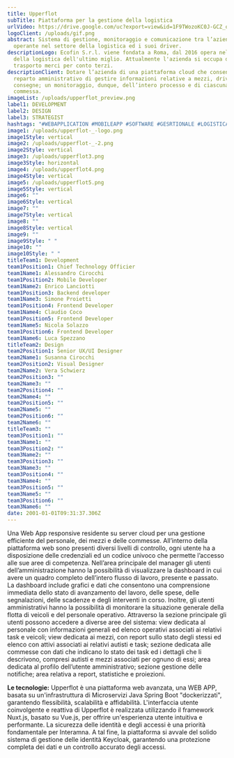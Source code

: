 ```yaml
---
title: Upperflot
subTitle: Piattaforma per la gestione della logistica
urlVideo: https://drive.google.com/uc?export=view&id=1F9TWozoKC0J-GCZ_o0PToXLKAh58QSRP
logoClient: /uploads/gif.png
abstract: Sistema di gestione, monitoraggio e comunicazione tra l’azienda
  operante nel settore della logistica ed i suoi driver.
descriptionLogo: Ecofin S.r.l. viene fondata a Roma, dal 2016 opera nel settore
  della logistica dell'ultimo miglio. Attualmente l'azienda si occupa del
  trasporto merci per conto terzi.
descriptionClient: Dotare l’azienda di una piattaforma cloud che consenta al
  reparto amministrativo di gestire informazioni relative a mezzi, driver e
  consegne; un monitoraggio, dunque, dell’intero processo e di ciascuna
  commessa.
imageList: /uploads/upperflot_preview.png
label1: DEVELOPMENT
label2: DESIGN
label3: STRATEGIST
hashtags: "#WEBAPPLICATION #MOBILEAPP #SOFTWARE #GESRTIONALE #LOGISTICA"
image1: /uploads/upperflot-_-logo.png
image1Style: vertical
image2: /uploads/upperflot-_-2.png
image2Style: vertical
image3: /uploads/upperflot3.png
image3Style: horizontal
image4: /uploads/upperflot4.png
image4Style: vertical
image5: /uploads/upperflot5.png
image5Style: vertical
image6: ""
image6Style: vertical
image7: ""
image7Style: vertical
image8: ""
image8Style: vertical
image9: ""
image9Style: " "
image10: ""
image10Style: " "
titleTeam1: Development
team1Position1: Chief Technology Officier
team1Name1: Alessandro Cirocchi
team1Position2: Mobile Developer
team1Name2: Enrico Lanciotti
team1Position3: Backend developer
team1Name3: Simone Proietti
team1Position4: Frontend Developer
team1Name4: Claudio Coco
team1Position5: Frontend Developer
team1Name5: Nicola Solazzo
team1Position6: Frontend Developer
team1Name6: Luca Spezzano
titleTeam2: Design
team2Position1: Senior UX/UI Designer
team2Name1: Susanna Cirocchi
team2Position2: Visual Designer
team2Name2: Vera Schwierz
team2Position3: ""
team2Name3: ""
team2Position4: ""
team2Name4: ""
team2Position5: ""
team2Name5: ""
team2Position6: ""
team2Name6: ""
titleTeam3: ""
team3Position1: ""
team3Name1: ""
team3Position2: ""
team3Name2: ""
team3Position3: ""
team3Name3: ""
team3Position4: ""
team3Name4: ""
team3Position5: ""
team3Name5: ""
team3Position6: ""
team3Name6: ""
date: 2001-01-01T09:31:37.306Z
---
```

Una Web App responsive residente su server cloud per una gestione efficiente del personale, dei mezzi e delle commesse.
All’interno della piattaforma web sono presenti diversi livelli di controllo, ogni utente ha a disposizione delle credenziali ed un codice univoco che permette l’accesso alle sue aree di competenza. 
Nell’area principale del manager gli utenti dell’amministrazione hanno la possibilità di visualizzare la dashboard in cui avere un quadro completo dell’intero flusso di lavoro, presente e passato.
La dashboard include grafici e dati che consentono una comprensione immediata dello stato di avanzamento del lavoro, delle spese, delle segnalazioni, delle scadenze e degli interventi in corso. Inoltre, gli utenti amministrativi hanno la possibilità di monitorare la situazione generale della flotta di veicoli e del personale operativo.
Attraverso la sezione principale gli utenti possono accedere a diverse aree del sistema: view dedicata al personale con informazioni generali ed elenco operativi associati ai relativi task e veicoli; view dedicata ai mezzi, con report sullo stato degli stessi ed elenco con attivi associati ai relativi autisti e task; sezione dedicata alle commesse con dati che  indicano lo stato dei task ed i dettagli che li descrivono, compresi autisti e mezzi associati per ognuno di essi; area dedicata al profilo dell’utente amministrativo; sezione gestione delle notifiche; area relativa a report, statistiche e proiezioni.

**Le tecnologie:**
Upperflot è una piattaforma web avanzata, una WEB APP, basata su un'infrastruttura di Microservizi Java Spring Boot "dockerizzati", garantendo flessibilità, scalabilità e affidabilità.
L'interfaccia utente coinvolgente e reattiva di Upperflot è realizzata utilizzando il framework Nuxt.js, basato su Vue.js, per offrire un'esperienza utente intuitiva e performante.
La sicurezza delle identità e degli accessi è una priorità fondamentale per Interamna. A tal fine, la piattaforma si avvale del solido sistema di gestione delle identità Keycloak, garantendo una protezione completa dei dati e un controllo accurato degli accessi.